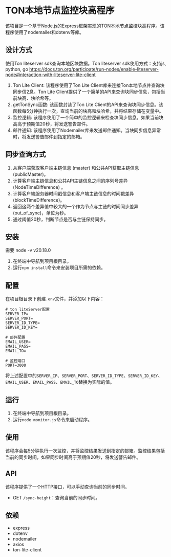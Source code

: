 # TON本地节点监控块高程序

该项目是一个基于Node.js的Express框架实现的TON本地节点监控块高程序。该程序使用了nodemailer和dotenv等库。

## 设计方式
使用Ton liteserver sdk查询本地区块数据。Ton liteserver sdk使用方式：支持js, python, go
https://docs.ton.org/participate/run-nodes/enable-liteserver-node#interaction-with-liteserver-lite-client

1. Ton Lite Client: 该程序使用了Ton Lite Client库来连接Ton本地节点并查询块同步信2息。Ton Lite Client提供了一个简单的API来查询块同步信息，包括当前块高、块哈希等。
2. getTonSync函数: 该函数封装了Ton Lite Client的API来查询块同步信息。该函数每5分钟执行一次，查询当前的块高和块哈希，并将结果存储在变量中。
3. 监控逻辑: 该程序使用了一个简单的监控逻辑来检查块同步信息。如果当前块高高于预期值20秒，将发送警告邮件。
4. 邮件通知: 该程序使用了Nodemailer库来发送邮件通知。当块同步信息异常时，将发送警告邮件到指定的邮箱。

## 同步查询方式
1. 从客户端获取客户端主链信息 (master) 和公共API获取主链信息 (publicMaster)。
2. 计算客户端主链信息和公共API主链信息之间的序列号差异 (NodeTimeDifference) 。
3. 计算客户端服务器时间戳信息和客户端主链信息的时间戳差异 (blockTimeDifference)。
4. 返回这两个差异值中较大的一个作为节点与主链的时间同步差异 (out_of_sync)，单位为秒。
5. 通过阈值20秒，判断节点是否与主链保持同步。

## 安装
需要 node -v v20.18.0
1. 在终端中导航到项目根目录。
2. 运行`npm install`命令来安装项目所需的依赖。

## 配置

在项目根目录下创建`.env`文件，并添加以下内容：

```
# ton liteServer配置
SERVER_IP=
SERVER_PORT=
SERVER_ID_TYPE=
SERVER_ID_KEY=

# 邮件配置
EMAIL_USER=
EMAIL_PASS=
EMAIL_TO=

# 监控端口
PORT=3000
```

将上述配置中的`SERVER_IP`、`SERVER_PORT`、`SERVER_ID_TYPE`、`SERVER_ID_KEY`、`EMAIL_USER`、`EMAIL_PASS`、`EMAIL_TO`替换为实际的值。

## 运行

1. 在终端中导航到项目根目录。
2. 运行`node monitor.js`命令来启动程序。

## 使用

该程序会每5分钟执行一次监控，并将监控结果发送到指定的邮箱。监控结果包括当前的同步时间，如果同步时间高于预期值20秒，将发送警告邮件。

## API

该程序提供了一个HTTP接口，可以手动查询当前的同步时间。

- GET `/sync-height`：查询当前的同步时间。

## 依赖

- express
- dotenv
- nodemailer
- axios
- ton-lite-client
